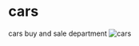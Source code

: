 # cars
cars buy and sale department
![cars](https://user-images.githubusercontent.com/121171148/208910685-63480a36-5371-4c38-bd17-c09cc1faacdd.jpg)
